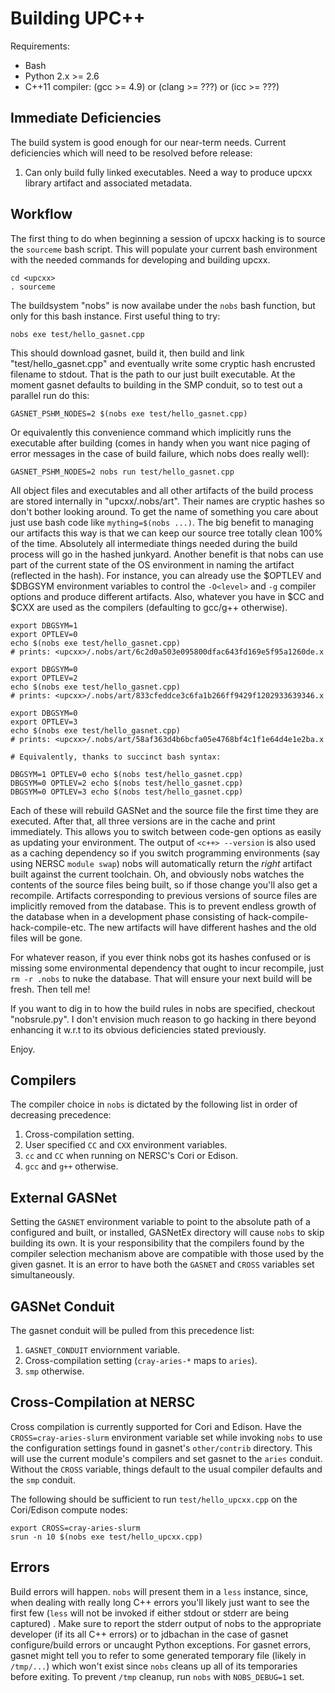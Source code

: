 # Building UPC\+\+ #

Requirements:

  - Bash
  - Python 2.x >= 2.6
  - C++11 compiler: (gcc >= 4.9) or (clang >= ???) or (icc >= ???)

## Immediate Deficiencies ##

The build system is good enough for our near-term needs. Current
deficiencies which will need to be resolved before release:

  1. Can only build fully linked executables. Need a way to produce
     upcxx library artifact and associated metadata.

## Workflow ##

The first thing to do when beginning a session of upcxx hacking is to
source the `sourceme` bash script. This will populate your current
bash environment with the needed commands for developing and building
upcxx.

```
cd <upcxx>
. sourceme
```

The buildsystem "nobs" is now availabe under the `nobs` bash function,
but only for this bash instance. First useful thing to try:

```
nobs exe test/hello_gasnet.cpp
```

This should download gasnet, build it, then build and link 
"test/hello_gasnet.cpp" and eventually write some cryptic hash 
encrusted filename to stdout. That is the path to our just built 
executable. At the moment gasnet defaults to building in the SMP 
conduit, so to test out a parallel run do this:

```
GASNET_PSHM_NODES=2 $(nobs exe test/hello_gasnet.cpp)
```

Or equivalently this convenience command which implicitly runs the
executable after building (comes in handy when you want nice paging
of error messages in the case of build failure, which nobs does really
well):

```
GASNET_PSHM_NODES=2 nobs run test/hello_gasnet.cpp
```

All object files and executables and all other artifacts of the build 
process are stored internally in "upcxx/.nobs/art". Their names are 
cryptic hashes so don't bother looking around. To get the name  of
something you care about just use bash code like
`mything=$(nobs ...)`. The big benefit to managing our artifacts this
way is that we can keep our source tree totally clean 100% of the time.
Absolutely all intermediate things needed during the build process will
go in the hashed junkyard. Another benefit is that nobs can use part
of the  current state of the OS environment in naming the artifact
(reflected in the hash). For instance, you can already use the $OPTLEV
and $DBGSYM environment variables to control the `-O<level>` and `-g`
compiler options and produce different artifacts. Also, whatever you
have in $CC and $CXX are used as the compilers (defaulting to gcc/g++
otherwise).

```
export DBGSYM=1
export OPTLEV=0
echo $(nobs exe test/hello_gasnet.cpp)
# prints: <upcxx>/.nobs/art/6c2d0a503e095800dfac643fd169e5f95a1260de.x

export DBGSYM=0
export OPTLEV=2
echo $(nobs exe test/hello_gasnet.cpp)
# prints: <upcxx>/.nobs/art/833cfeddce3c6fa1b266ff9429f1202933639346.x

export DBGSYM=0
export OPTLEV=3
echo $(nobs exe test/hello_gasnet.cpp)
# prints: <upcxx>/.nobs/art/58af363d4b6bcfa05e4768bf4c1f1e64d4e1e2ba.x

# Equivalently, thanks to succinct bash syntax:

DBGSYM=1 OPTLEV=0 echo $(nobs test/hello_gasnet.cpp)
DBGSYM=0 OPTLEV=2 echo $(nobs test/hello_gasnet.cpp)
DBGSYM=0 OPTLEV=3 echo $(nobs test/hello_gasnet.cpp)
```

Each of these will rebuild GASNet and the source file the first time 
they are executed. After that, all three versions are in the cache and 
print immediately. This allows you to switch between code-gen options 
as easily as updating your environment. The output of `<c++> --version` 
is also used as a caching dependency so if you switch programming 
environments (say using NERSC `module swap`) nobs will automatically 
return the *right* artifact built against the current toolchain. Oh, 
and obviously nobs watches the contents of the source files being 
built, so if those change you'll also get a recompile. Artifacts 
corresponding to previous versions of source files are implicitly 
removed from the database. This is to prevent endless growth of the 
database when in a development phase consisting of 
hack-compile-hack-compile-etc. The new artifacts will have different 
hashes and the old files will be gone.

For whatever reason, if you ever think nobs got its hashes confused or 
is missing some environmental dependency that ought to incur recompile, 
just `rm -r .nobs` to nuke the database. That will ensure your next
build will be fresh. Then tell me!

If you want to dig in to how the build rules in nobs are specified,
checkout "nobsrule.py". I don't envision much reason to go hacking in
there beyond enhancing it w.r.t to its obvious deficiencies stated
previously.

Enjoy.

## Compilers ##

The compiler choice in `nobs` is dictated by the following list in order
of decreasing precedence:

  1. Cross-compilation setting.
  2. User specified `CC` and `CXX` environment variables.
  3. `cc` and `CC` when running on NERSC's Cori or Edison.
  4. `gcc` and `g++` otherwise.

## External GASNet ##

Setting the `GASNET` environment variable to point to the absolute
path of a configured and built, or installed, GASNetEx directory will
cause `nobs` to skip building its own. It is your responsibility that
the compilers found by the compiler selection mechanism above are
compatible with those used by the given gasnet. It is an error to have
both the `GASNET` and `CROSS` variables set simultaneously.

## GASNet Conduit ##

The gasnet conduit will be pulled from this precedence list:

  1. `GASNET_CONDUIT` enviornment variable.
  2. Cross-compilation setting (`cray-aries-*` maps to `aries`).
  3. `smp` otherwise.

## Cross-Compilation at NERSC ##

Cross compilation is currently supported for Cori and Edison. Have the 
`CROSS=cray-aries-slurm` environment variable set while invoking `nobs` 
to use the configuration settings found in gasnet's `other/contrib` 
directory. This will use the current module's compilers and set gasnet 
to the `aries` conduit. Without the `CROSS` variable, things default to 
the usual compiler defaults and the `smp` conduit.

The following should be sufficient to run `test/hello_upcxx.cpp` on
the Cori/Edison compute nodes:

```
export CROSS=cray-aries-slurm
srun -n 10 $(nobs exe test/hello_upcxx.cpp)
```

## Errors ##

Build errors will happen. `nobs` will present them in a `less` 
instance, since, when dealing with really long C++ errors you'll likely 
just want to see the first few (`less` will not be invoked if either 
stdout or stderr are being captured) . Make sure to report the stderr 
output of nobs to the appropriate developer (if its all C++ errors) or 
to jdbachan in the case of gasnet configure/build errors or uncaught 
Python exceptions. For gasnet errors, gasnet might tell you to refer
to some generated temporary file (likely in `/tmp/...`) which won't
exist since `nobs` cleans up all of its temporaries before exiting.
To prevent `/tmp` cleanup, run `nobs` with `NOBS_DEBUG=1` set.
